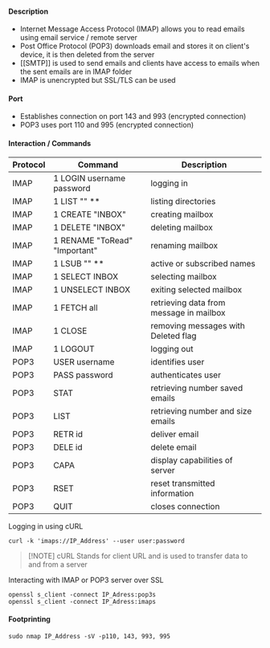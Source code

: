 #### Description
- Internet Message Access Protocol (IMAP) allows you to read emails using email service / remote server
- Post Office Protocol (POP3) downloads email and stores it on client's device, it is then deleted from the server
- [[SMTP]] is used to send emails and clients have access to emails when the sent emails are in IMAP folder
- IMAP is unencrypted but SSL/TLS can be used

#### Port
- Establishes connection on port 143 and 993 (encrypted connection)
- POP3 uses port 110 and 995 (encrypted connection)

#### Interaction / Commands

| Protocol | Command                       | Description                             |
| -------- | ----------------------------- | --------------------------------------- |
| IMAP     | 1 LOGIN username password     | logging in                              |
| IMAP     | 1 LIST "" **                  | listing directories                     |
| IMAP     | 1 CREATE "INBOX"              | creating mailbox                        |
| IMAP     | 1 DELETE "INBOX"              | deleting mailbox                        |
| IMAP     | 1 RENAME "ToRead" "Important" | renaming mailbox                        |
| IMAP     | 1 LSUB "" **                  | active or subscribed names              |
| IMAP     | 1 SELECT INBOX                | selecting mailbox                       |
| IMAP     | 1 UNSELECT INBOX              | exiting selected mailbox                |
| IMAP     | 1 FETCH <ID> all              | retrieving data from message in mailbox |
| IMAP     | 1 CLOSE                       | removing messages with Deleted flag     |
| IMAP     | 1 LOGOUT                      | logging out                             |
| POP3     | USER username                 | identifies user                         |
| POP3     | PASS password                 | authenticates user                      |
| POP3     | STAT                          | retrieving number saved emails          |
| POP3     | LIST                          | retrieving number and size emails       |
| POP3     | RETR id                       | deliver email                           |
| POP3     | DELE id                       | delete email                            |
| POP3     | CAPA                          | display capabilities of server          |
| POP3     | RSET                          | reset transmitted information           |
| POP3     | QUIT                          | closes connection                       |

Logging in using cURL

```
curl -k 'imaps://IP_Address' --user user:password
```


> [!NOTE] cURL
> Stands for client URL and is used to transfer data to and from a server

Interacting with IMAP or POP3 server over SSL 

```
openssl s_client -connect IP_Adress:pop3s
openssl s_client -connect IP_Adress:imaps
```

#### Footprinting 

```
sudo nmap IP_Address -sV -p110, 143, 993, 995
```

